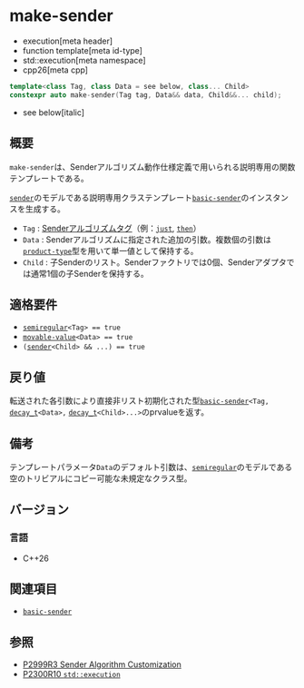 # make-sender
* execution[meta header]
* function template[meta id-type]
* std::execution[meta namespace]
* cpp26[meta cpp]

```cpp
template<class Tag, class Data = see below, class... Child>
constexpr auto make-sender(Tag tag, Data&& data, Child&&... child);
```
* see below[italic]

## 概要
`make-sender`は、Senderアルゴリズム動作仕様定義で用いられる説明専用の関数テンプレートである。

[`sender`](sender.md)のモデルである説明専用クラステンプレート[`basic-sender`](basic-sender.md)のインスタンスを生成する。

- `Tag` : [Senderアルゴリズムタグ](tag_of_t.md)（例：[`just`](just.md), [`then`](then.md)）
- `Data` : Senderアルゴリズムに指定された追加の引数。複数個の引数は[`product-type`](product-type.md)型を用いて単一値として保持する。
- `Child` : 子Senderのリスト。Senderファクトリでは0個、Senderアダプタでは通常1個の子Senderを保持する。


## 適格要件
- [`semiregular`](/reference/concepts/semiregular.md)`<Tag> == true`
- [`movable-value`](../movable-value.md)`<Data> == true`
- `(`[`sender`](sender.md)`<Child> && ...) == true`


## 戻り値
転送された各引数により直接非リスト初期化された型[`basic-sender`](basic-sender.md)`<Tag,` [`decay_t`](/reference/type_traits/decay.md)`<Data>,` [`decay_t`](/reference/type_traits/decay.md)`<Child>...>`のprvalueを返す。


## 備考
テンプレートパラメータ`Data`のデフォルト引数は、[`semiregular`](/reference/concepts/semiregular.md)のモデルである空のトリビアルにコピー可能な未規定なクラス型。


## バージョン
### 言語
- C++26


## 関連項目
- [`basic-sender`](basic-sender.md)


## 参照
- [P2999R3 Sender Algorithm Customization](https://www.open-std.org/jtc1/sc22/wg21/docs/papers/2023/p2999r3.html)
- [P2300R10 `std::execution`](https://www.open-std.org/jtc1/sc22/wg21/docs/papers/2024/p2300r10.html)
